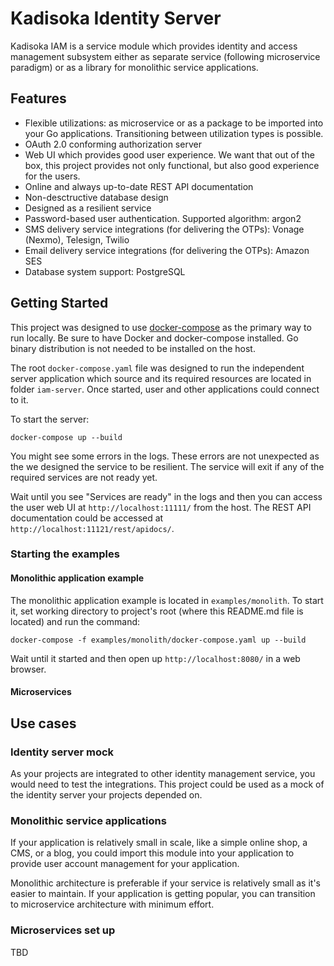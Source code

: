 # Kadisoka Identity Server

Kadisoka IAM is a service module which provides identity and access
management subsystem either as separate service (following microservice
paradigm) or as a library for monolithic service applications.

## Features

* Flexible utilizations: as microservice or as a package to be imported into
  your Go applications. Transitioning between utilization types is possible.
* OAuth 2.0 conforming authorization server
* Web UI which provides good user experience. We want that out of the box,
  this project provides not only functional, but also good experience for
  the users.
* Online and always up-to-date REST API documentation
* Non-desctructive database design
* Designed as a resilient service
* Password-based user authentication. Supported algorithm: argon2
* SMS delivery service integrations (for delivering the OTPs): Vonage (Nexmo),
  Telesign, Twilio
* Email delivery service integrations (for delivering the OTPs): Amazon SES
* Database system support: PostgreSQL

## Getting Started

This project was designed to use
[docker-compose](https://docs.docker.com/compose/) as the primary way to
run locally. Be sure to have Docker and docker-compose installed. Go binary
distribution is not needed to be installed on the host.

The root `docker-compose.yaml` file was designed to run the independent server
application which source and its required resources are located in folder
`iam-server`. Once started, user and other applications could connect to it.

To start the server:

```shell
docker-compose up --build
```

You might see some errors in the logs. These errors are not unexpected as
the we designed the service to be resilient. The service will exit if any of
the required services are not ready yet.

Wait until you see "Services are ready" in the logs and then you can access
the user web UI at `http://localhost:11111/` from the host. The REST API
documentation could be accessed at `http://localhost:11121/rest/apidocs/`.

### Starting the examples

#### Monolithic application example

The monolithic application example is located in `examples/monolith`. To start
it, set working directory to project's root (where this README.md file is
located) and run the command:

```shell
docker-compose -f examples/monolith/docker-compose.yaml up --build
```

Wait until it started and then open up `http://localhost:8080/` in a web
browser.

#### Microservices

## Use cases

### Identity server mock

As your projects are integrated to other identity management service, you
would need to test the integrations. This project could be used as a mock of
the identity server your projects depended on.

### Monolithic service applications

If your application is relatively small in scale, like a simple online shop,
a CMS, or a blog, you could import this module into your application to
provide user account management for your application.

Monolithic architecture is preferable if your service is relatively small as
it's easier to maintain. If your application is getting popular, you can
transition to microservice architecture with minimum effort.

### Microservices set up

TBD
